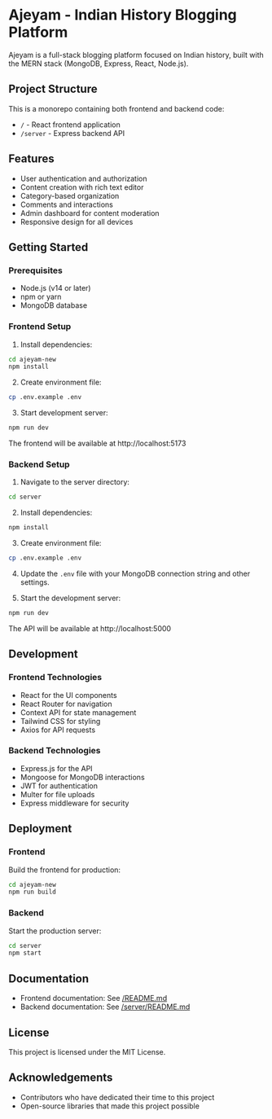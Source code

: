 # Ajeyam - Indian History Blogging Platform

Ajeyam is a full-stack blogging platform focused on Indian history, built with the MERN stack (MongoDB, Express, React, Node.js).

## Project Structure

This is a monorepo containing both frontend and backend code:

- `/` - React frontend application
- `/server` - Express backend API

## Features

- User authentication and authorization
- Content creation with rich text editor
- Category-based organization
- Comments and interactions
- Admin dashboard for content moderation
- Responsive design for all devices

## Getting Started

### Prerequisites

- Node.js (v14 or later)
- npm or yarn
- MongoDB database

### Frontend Setup

1. Install dependencies:
```bash
cd ajeyam-new
npm install
```

2. Create environment file:
```bash
cp .env.example .env
```

3. Start development server:
```bash
npm run dev
```

The frontend will be available at http://localhost:5173

### Backend Setup

1. Navigate to the server directory:
```bash
cd server
```

2. Install dependencies:
```bash
npm install
```

3. Create environment file:
```bash
cp .env.example .env
```

4. Update the `.env` file with your MongoDB connection string and other settings.

5. Start the development server:
```bash
npm run dev
```

The API will be available at http://localhost:5000

## Development

### Frontend Technologies

- React for the UI components
- React Router for navigation
- Context API for state management
- Tailwind CSS for styling
- Axios for API requests

### Backend Technologies

- Express.js for the API
- Mongoose for MongoDB interactions
- JWT for authentication
- Multer for file uploads
- Express middleware for security

## Deployment

### Frontend

Build the frontend for production:
```bash
cd ajeyam-new
npm run build
```

### Backend

Start the production server:
```bash
cd server
npm start
```

## Documentation

- Frontend documentation: See [/README.md](./README.md)
- Backend documentation: See [/server/README.md](./server/README.md)

## License

This project is licensed under the MIT License.

## Acknowledgements

- Contributors who have dedicated their time to this project
- Open-source libraries that made this project possible 